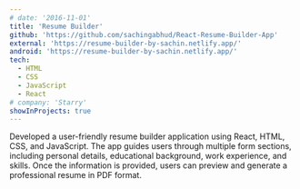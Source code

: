 ```yaml
---
# date: '2016-11-01'
title: 'Resume Builder'
github: 'https://github.com/sachingabhud/React-Resume-Builder-App'
external: 'https://resume-builder-by-sachin.netlify.app/'
android: 'https://resume-builder-by-sachin.netlify.app/'
tech:
  - HTML
  - CSS
  - JavaScript
  - React
# company: 'Starry'
showInProjects: true
---
```


Developed a user-friendly resume builder application using React, HTML, CSS, and JavaScript. The app guides users through multiple form sections, including personal details, educational background, work experience, and skills. Once the information is provided, users can preview and generate a professional resume in PDF format.
